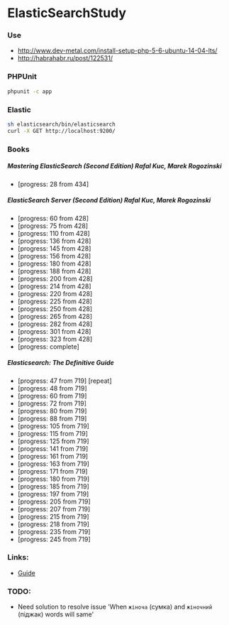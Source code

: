 # ElasticSearchStudy

### Use 
* http://www.dev-metal.com/install-setup-php-5-6-ubuntu-14-04-lts/
* http://habrahabr.ru/post/122531/

### PHPUnit
```bash
phpunit -c app
```

### Elastic
```bash
sh elasticsearch/bin/elasticsearch
curl -X GET http://localhost:9200/
```

### Books
##### Mastering ElasticSearch (Second Edition) Rafal Kuc, Marek Rogozinski
* [progress: 28 from 434]

##### ElasticSearch Server (Second Edition) Rafal Kuc, Marek Rogozinski
* [progress: 60 from 428]
* [progress: 75 from 428]
* [progress: 110 from 428]
* [progress: 136 from 428]
* [progress: 145 from 428]
* [progress: 156 from 428]
* [progress: 180 from 428]
* [progress: 188 from 428]
* [progress: 200 from 428]
* [progress: 214 from 428]
* [progress: 220 from 428]
* [progress: 225 from 428]
* [progress: 250 from 428]
* [progress: 265 from 428]
* [progress: 282 from 428]
* [progress: 301 from 428]
* [progress: 323 from 428]
* [progress: complete]

##### Elasticsearch: The Definitive Guide
* [progress: 47 from 719] [repeat]
* [progress: 48 from 719]
* [progress: 60 from 719]
* [progress: 72 from 719]
* [progress: 80 from 719]
* [progress: 88 from 719]
* [progress: 105 from 719]
* [progress: 115 from 719]
* [progress: 125 from 719]
* [progress: 141 from 719]
* [progress: 161 from 719]
* [progress: 163 from 719]
* [progress: 171 from 719]
* [progress: 180 from 719]
* [progress: 185 from 719]
* [progress: 197 from 719]
* [progress: 205 from 719]
* [progress: 207 from 719]
* [progress: 215 from 719]
* [progress: 218 from 719]
* [progress: 235 from 719]
* [progress: 245 from 719]

### Links:
* [Guide](https://www.elastic.co/guide/en/elasticsearch/guide/current/index.html)

### TODO:
* Need solution to resolve issue 'When `жіноча` (сумка) and `жіночний` (піджак) words will same' 
